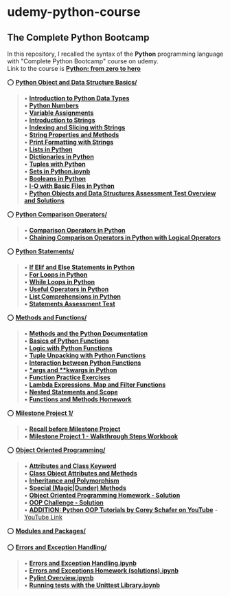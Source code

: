 # udemy-python-course
## The Complete Python Bootcamp

In this repository, I recalled the syntax of the **Python** programming language with "Complete Python Bootcamp" course on udemy.  
Link to the course is [**Python: from zero to hero**](https://www.udemy.com/complete-python-bootcamp/)  


:o: [**Python Object and Data Structure Basics/**](https://github.com/aziart/udemy-python-fzth/tree/main/003%20-%20Python%20Object%20and%20Data%20Structure%20Basics)  

> • [**Introduction to Python Data Types**](https://github.com/aziart/udemy-python-fzth/blob/main/003%20-%20Python%20Object%20and%20Data%20Structure%20Basics/03-01%20-%20Introduction%20to%20Python%20Data%20Types.ipynb)  
> • [**Python Numbers**](https://github.com/aziart/udemy-python-fzth/blob/main/003%20-%20Python%20Object%20and%20Data%20Structure%20Basics/03-02%20-%20Python%20Numbers.ipynb)  
> • [**Variable Assignments**](https://github.com/aziart/udemy-python-fzth/blob/main/003%20-%20Python%20Object%20and%20Data%20Structure%20Basics/03-03%20-%20Variable%20Assignments.ipynb)  
> • [**Introduction to Strings**](https://github.com/aziart/udemy-python-fzth/blob/main/003%20-%20Python%20Object%20and%20Data%20Structure%20Basics/03-04%20-%20Introduction%20to%20Strings.ipynb)  
> • [**Indexing and Slicing with Strings**](https://github.com/aziart/udemy-python-fzth/blob/main/003%20-%20Python%20Object%20and%20Data%20Structure%20Basics/03-05%20-%20Indexing%20and%20Slicing%20with%20Strings.ipynb)  
> • [**String Properties and Methods**](https://github.com/aziart/udemy-python-fzth/blob/main/003%20-%20Python%20Object%20and%20Data%20Structure%20Basics/03-06%20-%20String%20Properties%20and%20Methods.ipynb)  
> • [**Print Formatting with Strings**](https://github.com/aziart/udemy-python-fzth/blob/main/003%20-%20Python%20Object%20and%20Data%20Structure%20Basics/03-07%20-%20Print%20Formatting%20with%20Strings.ipynb)  
> • [**Lists in Python**](https://github.com/aziart/udemy-python-fzth/blob/main/003%20-%20Python%20Object%20and%20Data%20Structure%20Basics/03-08%20-%20Lists%20in%20Python.ipynb)  
> • [**Dictionaries in Python**](https://github.com/aziart/udemy-python-fzth/blob/main/003%20-%20Python%20Object%20and%20Data%20Structure%20Basics/03-09%20-%20Dictionaries%20in%20Python.ipynb)  
> • [**Tuples with Python**](https://github.com/aziart/udemy-python-fzth/blob/main/003%20-%20Python%20Object%20and%20Data%20Structure%20Basics/03-10%20-%20Tuples%20with%20Python.ipynb)  
> • [**Sets in Python.ipynb**](https://github.com/aziart/udemy-python-fzth/blob/main/003%20-%20Python%20Object%20and%20Data%20Structure%20Basics/03-11%20-%20Sets%20in%20Python.ipynb)  
> • [**Booleans in Python**](https://github.com/aziart/udemy-python-fzth/blob/main/003%20-%20Python%20Object%20and%20Data%20Structure%20Basics/03-12%20-%20Booleans%20in%20Python.ipynb)  
> • [**I-O with Basic Files in Python**](https://github.com/aziart/udemy-python-fzth/blob/main/003%20-%20Python%20Object%20and%20Data%20Structure%20Basics/03-13%20-%20I-O%20with%20Basic%20Files%20in%20Python.ipynb)  
> • [**Python Objects and Data Structures Assessment Test Overview and Solutions**](https://github.com/aziart/udemy-python-fzth/blob/main/003%20-%20Python%20Object%20and%20Data%20Structure%20Basics/03-14%20-%20Python%20Objects%20and%20Data%20Structures%20Assessment%20Test%20Overview%20and%20Solutions.ipynb)  


:o: [**Python Comparison Operators/**](https://github.com/aziart/udemy-python-fzth/tree/main/004%20-%20Python%20Comparison%20Operators)  

> • [**Comparison Operators in Python**](https://github.com/aziart/udemy-python-fzth/blob/main/004%20-%20Python%20Comparison%20Operators/04-01%20-%20Comparison%20Operators%20in%20Python.ipynb)  
> • [**Chaining Comparison Operators in Python with Logical Operators**](https://github.com/aziart/udemy-python-fzth/blob/main/004%20-%20Python%20Comparison%20Operators/04-02%20-%20Chaining%20Comparison%20Operators%20in%20Python%20with%20Logical%20Operators.ipynb)  


:o: [**Python Statements/**](https://github.com/aziart/udemy-python-fzth/tree/main/005%20-%20Python%20Statements)  

> • [**If Elif and Else Statements in Python**](https://github.com/aziart/udemy-python-fzth/blob/main/005%20-%20Python%20Statements/05-01%20-%20If%20Elif%20and%20Else%20Statements%20in%20Python.ipynb)  
> • [**For Loops in Python**](https://github.com/aziart/udemy-python-fzth/blob/main/005%20-%20Python%20Statements/05-02%20-%20For%20Loops%20in%20Python.ipynb)  
> • [**While Loops in Python**](https://github.com/aziart/udemy-python-fzth/blob/main/005%20-%20Python%20Statements/05-03%20-%20While%20Loops%20in%20Python.ipynb)  
> • [**Useful Operators in Python**](https://github.com/aziart/udemy-python-fzth/blob/main/005%20-%20Python%20Statements/05-04%20-%20Useful%20Operators%20in%20Python.ipynb)  
> • [**List Comprehensions in Python**](https://github.com/aziart/udemy-python-fzth/blob/main/005%20-%20Python%20Statements/05-05%20-%20List%20Comprehensions%20in%20Python.ipynb)  
> • [**Statements Assessment Test**](https://github.com/aziart/udemy-python-fzth/blob/main/005%20-%20Python%20Statements/05-06%20-%20Statements%20Assessment%20Test.ipynb)  


:o: [**Methods and Functions/**](https://github.com/aziart/udemy-python-fzth/tree/main/006%20-%20Methods%20and%20Functions)  

> • [**Methods and the Python Documentation**](https://github.com/aziart/udemy-python-fzth/blob/main/006%20-%20Methods%20and%20Functions/06-01%20-%20Methods%20and%20the%20Python%20Documentation.ipynb)  
> • [**Basics of Python Functions**](https://github.com/aziart/udemy-python-fzth/blob/main/006%20-%20Methods%20and%20Functions/06-02%20-%20Basics%20of%20Python%20Functions.ipynb)  
> • [**Logic with Python Functions**](https://github.com/aziart/udemy-python-fzth/blob/main/006%20-%20Methods%20and%20Functions/06-03%20-%20Logic%20with%20Python%20Functions.ipynb)  
> • [**Tuple Unpacking with Python Functions**](https://github.com/aziart/udemy-python-fzth/blob/main/006%20-%20Methods%20and%20Functions/06-04%20-%20Tuple%20Unpacking%20with%20Python%20Functions.ipynb)  
> • [**Interaction between Python Functions**](https://github.com/aziart/udemy-python-fzth/blob/main/006%20-%20Methods%20and%20Functions/06-05%20-%20Interaction%20between%20Python%20Functions.ipynb)  
> • [**\*args and \*\*kwargs in Python**](https://github.com/aziart/udemy-python-fzth/blob/main/006%20-%20Methods%20and%20Functions/06-06%20-%20*args%20and%20**kwargs%20in%20Python.ipynb)  
> • [**Function Practice Exercises**](https://github.com/aziart/udemy-python-fzth/blob/main/006%20-%20Methods%20and%20Functions/06-07%20-%20Function%20Practice%20Exercises.ipynb)  
> • [**Lambda Expressions, Map and Filter Functions**](https://github.com/aziart/udemy-python-fzth/blob/main/006%20-%20Methods%20and%20Functions/06-08%20-%20Lambda%20Expressions%2C%20Map%20and%20Filter%20Functions.ipynb)  
> • [**Nested Statements and Scope**](https://github.com/aziart/udemy-python-fzth/blob/main/006%20-%20Methods%20and%20Functions/06-09%20-%20Nested%20Statements%20and%20Scope.ipynb)  
> • [**Functions and Methods Homework**](https://github.com/aziart/udemy-python-fzth/blob/main/006%20-%20Methods%20and%20Functions/06-10%20-%20Functions%20and%20Methods%20Homework.ipynb)  


:o: [**Milestone Project 1/**](https://github.com/aziart/udemy-python-fzth/tree/main/007%20-%20Milestone%20Project%201)  
> • [**Recall before Milestone Project**](https://github.com/aziart/udemy-python-fzth/blob/main/007%20-%20Milestone%20Project%201/07-01(-04)%20-%20Recall%20before%20Milestone%20Project.ipynb)  
> • [**Milestone Project 1 - Walkthrough Steps Workbook**](https://github.com/aziart/udemy-python-fzth/blob/main/007%20-%20Milestone%20Project%201/07-05%20-%20Milestone%20Project%201%20-%20Walkthrough%20Steps%20Workbook.ipynb)  


:o: [**Object Oriented Programming/**](https://github.com/aziart/udemy-python-fzth/tree/main/008%20-%20Object%20Oriented%20Programming)  

> • [**Attributes and Class Keyword**](https://github.com/aziart/udemy-python-fzth/blob/main/008%20-%20Object%20Oriented%20Programming/08-01%20-%20Attributes%20and%20Class%20Keyword.ipynb)  
> • [**Class Object Attributes and Methods**](https://github.com/aziart/udemy-python-fzth/blob/main/008%20-%20Object%20Oriented%20Programming/08-02%20-%20Class%20Object%20Attributes%20and%20Methods.ipynb)  
> • [**Inheritance and Polymorphism**](https://github.com/aziart/udemy-python-fzth/blob/main/008%20-%20Object%20Oriented%20Programming/08-03%20-%20Inheritance%20and%20Polymorphism.ipynb)  
> • [**Special (Magic|Dunder) Methods**](https://github.com/aziart/udemy-python-fzth/blob/main/008%20-%20Object%20Oriented%20Programming/08-04%20-%20Special%20(Magic%7CDunder)%20Methods.ipynb)  
> • [**Object Oriented Programming Homework - Solution**](https://github.com/aziart/udemy-python-fzth/blob/main/008%20-%20Object%20Oriented%20Programming/08-05%20-%20Object%20Oriented%20Programming%20Homework%20-%20Solution.ipynb)  
> • [**OOP Challenge - Solution**](https://github.com/aziart/udemy-python-fzth/blob/main/008%20-%20Object%20Oriented%20Programming/08-06%20-%20OOP%20Challenge%20-%20Solution.ipynb)  
> • [**ADDITION: Python OOP Tutorials by Corey Schafer on YouTube**](https://github.com/aziart/udemy-python-fzth/blob/main/008%20-%20Object%20Oriented%20Programming/08-add.%20Python%20OOP%20Tutorials%20by%20Corey%20Schafer%20on%20YouTube.ipynb) - [YouTube Link](https://www.youtube.com/playlist?list=PL-osiE80TeTsqhIuOqKhwlXsIBIdSeYtc)  


:o: [**Modules and Packages/**](https://github.com/aziart/udemy-python-fzth/tree/main/009%20-%20Modules%20and%20Packages)  


:o: [**Errors and Exception Handling/**](https://github.com/aziart/udemy-python-fzth/tree/main/010%20-%20Errors%20and%20Exception%20Handling)  

> • [**Errors and Exception Handling.ipynb**](https://github.com/aziart/udemy-python-fzth/blob/main/010%20-%20Errors%20and%20Exception%20Handling/10-01%20-%20Errors%20and%20Exception%20Handling.ipynb)  
> • [**Errors and Exceptions Homework (solutions).ipynb**](https://github.com/aziart/udemy-python-fzth/blob/main/010%20-%20Errors%20and%20Exception%20Handling/10-02-Errors%20and%20Exceptions%20Homework%20(solutions).ipynb)  
> • [**Pylint Overview.ipynb**](https://github.com/aziart/udemy-python-fzth/blob/main/010%20-%20Errors%20and%20Exception%20Handling/10-03%20-%20Pylint%20Overview.ipynb)  
> • [**Running tests with the Unittest Library.ipynb**](https://github.com/aziart/udemy-python-fzth/blob/main/010%20-%20Errors%20and%20Exception%20Handling/10-04%20-%20Running%20tests%20with%20the%20Unittest%20Library.ipynb)  